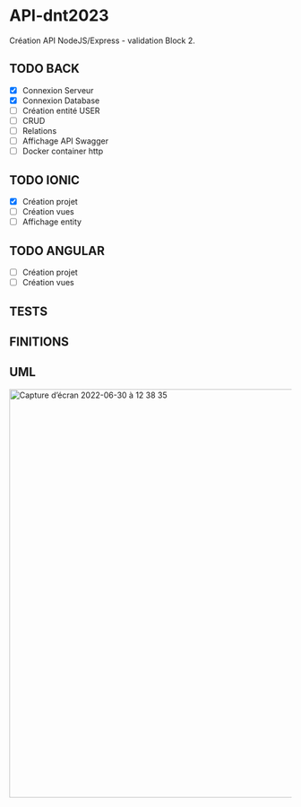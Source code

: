 # API-dnt2023
Création API NodeJS/Express - validation Block 2.

## TODO BACK
- [x] Connexion Serveur
- [x] Connexion Database
- [ ] Création entité USER
- [ ] CRUD
- [ ] Relations
- [ ] Affichage API Swagger
- [ ] Docker container http

## TODO IONIC
- [x] Création projet
- [ ] Création vues
- [ ] Affichage entity

## TODO ANGULAR
- [ ] Création projet
- [ ] Création vues

## TESTS

## FINITIONS 

## UML
<img width="728" alt="Capture d’écran 2022-06-30 à 12 38 35" src="https://user-images.githubusercontent.com/108459343/176658079-7e9d4731-2a49-442c-855c-50cb7848b6de.png">
